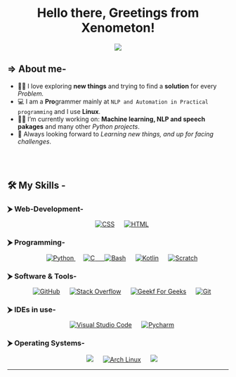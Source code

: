 <h1 align="center">Hello there, Greetings from Xenometon!</h1>
<p align="center">
  <a href="https://github.com/DenverCoder1/readme-typing-svg"><img src="https://readme-typing-svg.herokuapp.com?lines=Student;Creative+Programmer;Always%20learning%20new%20things&center=true&width=500&height=50"></a>
</p>



##  ⇒  **About me-**
- :technologist: I love exploring **new things** and trying to find a **solution** for every _Problem._ 
- :computer: I am a **Pro**grammer mainly at `NLP and Automation in Practical programming` and I use **Linux**. 
- :student: I’m currently working on: **Machine learning, NLP and speech pakages** and many other *Python projects*. 
- 🤖 Always looking forward to  _Learning new things, and up for facing challenges_. 

<br>


<br>




## 🛠️ My Skills -

### ⮞ Web-Development-
 <p align="center"> 
    &emsp;
     <a href="https://github.com/search?q=user%3ADenverCoder1+language%3Acss"><img alt="CSS" src="https://img.shields.io/badge/CSS-1572B6.svg?logo=css3&logoColor=white"></a>
    &emsp;
    <a href="https://github.com/search?q=user%3ADenverCoder1+language%3Ahtml"><img alt="HTML" src="https://img.shields.io/badge/HTML-E34F26.svg?logo=html5&logoColor=white"></a>
</p>

### ⮞ Programming-

<p align="center"> 
  &emsp;
   <a href="https://www.python.org" target="_blank">
    <img alt="Python" src="https://img.shields.io/badge/Python%20-%2314354C.svg?style=metallic&logo=python&logoColor=white">
  </a>
  &emsp;
  <a href="https://www.cprogramming.com/" target="_blank"> 
    <img alt="C" src="https://img.shields.io/badge/C%20-%232370ED.svg?style=metallic&logo=c&logoColor=white">
  &emsp;
    <a href="https://github.com/search?q=user%3ADenverCoder1+language%3Abash"><img alt="Bash" src="https://img.shields.io/badge/Bash-121011.svg?logo=gnu-bash&logoColor=white"></a>
   &emsp;
    <a href="https://github.com/search?q=user%3ADenverCoder1+language%3Akotlin"><img alt="Kotlin" src="https://img.shields.io/badge/Kotlin-0095D5.svg?logo=Kotlin&logoColor=white"></a>
    &emsp;
    <a href="https://github.com/search?q=user%3ADenverCoder1+language%3Ascratch"><img alt="Scratch" src="https://img.shields.io/badge/Scratch-4D97FF.svg?logo=scratch&logoColor=white"></a>
</p>

 ### ⮞ **Software & Tools**-
 
<p align="center">
  &emsp;
    <a href="#"><img alt="GitHub" src="https://img.shields.io/badge/github-%23181717.svg?style=metallic&logo=github&logoColor=white"></a>
  &emsp;
    <a href="#"><img alt="Stack Overflow" src="https://img.shields.io/badge/-Stack%20Overflow-FE7A16?style=metallic&logo=stack-overflow&logoColor=white"></a>
  &emsp;
    <a href="#"><img alt="Geekf For Geeks" src="https://img.shields.io/badge/geeksforgeeks-%230F9D58.svg?style=metallic&logo=geeksforgeeks&logoColor=white"></a>
  &emsp;
  <a href="#"><img alt="Git" src="https://img.shields.io/badge/Git-F05033.svg?logo=git&logoColor=white"></a>
    
</p>

 ### ⮞ IDEs in use-
 
<p align="center">
  &emsp;
    <a href="#"><img alt="Visual Studio Code" src="https://img.shields.io/badge/Visual%20Studio%20Code-0078d7.svg?style=metallic&logo=visual-studio-code&logoColor=white"></a>
  &emsp;
    <a href="#"><img alt="Pycharm" src="https://img.shields.io/badge/Pycharm-FFF300.svg?style=metallic&logo=pycharm&logoColor=white"></a>
</p>

 ### ⮞ Operating Systems-
 
<p align="center">
  &emsp;
    <a href="#"><img src="https://img.shields.io/badge/Zorin-0000FF?style=metallic&logo=zorin&logoColor=black"></a>
  &emsp;
    <a href="#"><img alt="Arch Linux" src="https://img.shields.io/badge/Arch-1793D1.svg?logo=arch-linux&logoColor=white"></a>
  &emsp;
    <a href="#"><img src="https://img.shields.io/badge/Windows-0078D6?style=metallic&logo=windows&logoColor=white"></a>
  
<br/>

----

<!---
Xenometon/Xenometon is a ✨ special ✨ repository because its `README.md` (this file) appears on your GitHub profile.
You can click the Preview link to take a look at your changes.
--->
